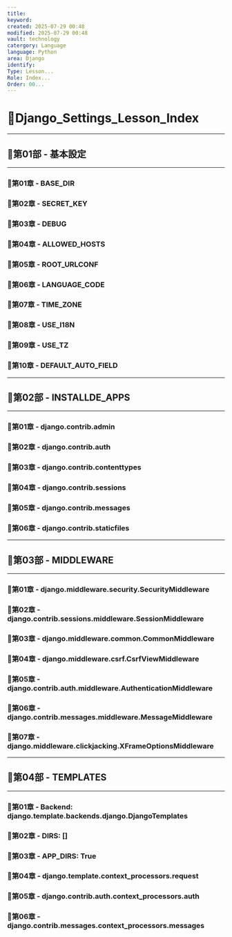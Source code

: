```yaml
---
title: 
keyword:
created: 2025-07-29 00:48
modified: 2025-07-29 00:48
vault: technology
catergory: Language
language: Python
area: Django
identify:  
Type: Lesson...
Role: Index...
Order: 00...
---
```



# 📢Django_Settings_Lesson_Index

---

## 📍第01部 - 基本設定

---

### 📄第01章 - BASE_DIR

### 📄第02章 - SECRET_KEY

### 📄第03章 - DEBUG

### 📄第04章 - ALLOWED_HOSTS

### 📄第05章 - ROOT_URLCONF

### 📄第06章 - LANGUAGE_CODE

### 📄第07章 - TIME_ZONE

### 📄第08章 - USE_I18N

### 📄第09章 - USE_TZ

### 📄第10章 - DEFAULT_AUTO_FIELD


---

## 📍第02部 - INSTALLDE_APPS

---


### 📄第01章 - django.contrib.admin

### 📄第02章 - django.contrib.auth

### 📄第03章 - django.contrib.contenttypes

### 📄第04章 - django.contrib.sessions

### 📄第05章 - django.contrib.messages

### 📄第06章 - django.contrib.staticfiles

---

## 📍第03部 - MIDDLEWARE

---

### 📄第01章 - django.middleware.security.SecurityMiddleware

### 📄第02章 - django.contrib.sessions.middleware.SessionMiddleware

### 📄第03章 - django.middleware.common.CommonMiddleware

### 📄第04章 - django.middleware.csrf.CsrfViewMiddleware

### 📄第05章 - django.contrib.auth.middleware.AuthenticationMiddleware

### 📄第06章 - django.contrib.messages.middleware.MessageMiddleware

### 📄第07章 - django.middleware.clickjacking.XFrameOptionsMiddleware

---

## 📍第04部 - TEMPLATES

---


### 📄第01章 - Backend: django.template.backends.django.DjangoTemplates

### 📄第02章 - DIRS: \[\]

### 📄第03章 - APP_DIRS: True

### 📄第04章 - django.template.context_processors.request

### 📄第05章 - django.contrib.auth.context_processors.auth

### 📄第06章 - django.contrib.messages.context_processors.messages